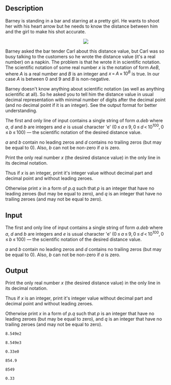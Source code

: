 ## Description

<div><p>Barney is standing in a bar and starring at a pretty girl. He wants to shoot her with his heart arrow but he needs to know the distance between him and the girl to make his shot accurate.</p><center> <img class="tex-graphics" src="file://kQ63XdcD.png" style="max-width: 100.0%;max-height: 100.0%;"> </center><p>Barney asked the bar tender Carl about this distance value, but Carl was so busy talking to the customers so he wrote the distance value (it's a real number) on a napkin. The problem is that he wrote it in scientific notation. The scientific notation of some real number <span class="tex-span"><i>x</i></span> is the notation of form <span class="tex-span"><i>AeB</i></span>, where <span class="tex-span"><i>A</i></span> is a real number and <span class="tex-span"><i>B</i></span> is an integer and <span class="tex-span"><i>x</i> = <i>A</i> × 10<sup class="upper-index"><i>B</i></sup></span> is true. In our case <span class="tex-span"><i>A</i></span> is between <span class="tex-span">0</span> and <span class="tex-span">9</span> and <span class="tex-span"><i>B</i></span> is non-negative.</p><p>Barney doesn't know anything about scientific notation (as well as anything scientific at all). So he asked you to tell him the distance value in usual decimal representation with minimal number of digits after the decimal point (and no decimal point if it is an integer). See the output format for better understanding.</p></div><div class="input-specification"><p>The first and only line of input contains a single string of form <span class="tex-span"><i>a</i>.<i>deb</i></span> where <span class="tex-span"><i>a</i></span>, <span class="tex-span"><i>d</i></span> and <span class="tex-span"><i>b</i></span> are integers and <span class="tex-span"><i>e</i></span> is usual character 'e' (<span class="tex-span">0 ≤ <i>a</i> ≤ 9, 0 ≤ <i>d</i> &lt; 10<sup class="upper-index">100</sup>, 0 ≤ <i>b</i> ≤ 100</span>)&nbsp;— the scientific notation of the desired distance value.</p><p><span class="tex-span"><i>a</i></span> and <span class="tex-span"><i>b</i></span> contain no leading zeros and <span class="tex-span"><i>d</i></span> contains no trailing zeros (but may be equal to <span class="tex-span">0</span>). Also, <span class="tex-font-style-bf"><span class="tex-span"><i>b</i></span> can not be non-zero if <span class="tex-span"><i>a</i></span> is zero.</span></p></div><div class="output-specification"><p>Print the only real number <span class="tex-span"><i>x</i></span> (the desired distance value) in the only line in its decimal notation. </p><p>Thus if <span class="tex-span"><i>x</i></span> is an integer, print it's integer value without decimal part and decimal point and without leading zeroes. </p><p>Otherwise print <span class="tex-span"><i>x</i></span> in a form of <span class="tex-span"><i>p</i>.<i>q</i></span> such that <span class="tex-span"><i>p</i></span> is an integer that have no leading zeroes (but may be equal to zero), and <span class="tex-span"><i>q</i></span> is an integer that have no trailing zeroes (and may not be equal to zero).</p></div>

## Input

<p>The first and only line of input contains a single string of form <span class="tex-span"><i>a</i>.<i>deb</i></span> where <span class="tex-span"><i>a</i></span>, <span class="tex-span"><i>d</i></span> and <span class="tex-span"><i>b</i></span> are integers and <span class="tex-span"><i>e</i></span> is usual character 'e' (<span class="tex-span">0 ≤ <i>a</i> ≤ 9, 0 ≤ <i>d</i> &lt; 10<sup class="upper-index">100</sup>, 0 ≤ <i>b</i> ≤ 100</span>)&nbsp;— the scientific notation of the desired distance value.</p><p><span class="tex-span"><i>a</i></span> and <span class="tex-span"><i>b</i></span> contain no leading zeros and <span class="tex-span"><i>d</i></span> contains no trailing zeros (but may be equal to <span class="tex-span">0</span>). Also, <span class="tex-font-style-bf"><span class="tex-span"><i>b</i></span> can not be non-zero if <span class="tex-span"><i>a</i></span> is zero.</span></p>

## Output

<p>Print the only real number <span class="tex-span"><i>x</i></span> (the desired distance value) in the only line in its decimal notation. </p><p>Thus if <span class="tex-span"><i>x</i></span> is an integer, print it's integer value without decimal part and decimal point and without leading zeroes. </p><p>Otherwise print <span class="tex-span"><i>x</i></span> in a form of <span class="tex-span"><i>p</i>.<i>q</i></span> such that <span class="tex-span"><i>p</i></span> is an integer that have no leading zeroes (but may be equal to zero), and <span class="tex-span"><i>q</i></span> is an integer that have no trailing zeroes (and may not be equal to zero).</p>





```input1
8.549e2

```




```input2
8.549e3

```




```input3
0.33e0

```




```output1
854.9

```




```output2
8549

```




```output3
0.33

```


